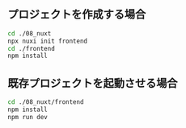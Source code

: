 ## プロジェクトを作成する場合

```sh
cd ./08_nuxt
npx nuxi init frontend
cd ./frontend
npm install
```

## 既存プロジェクトを起動させる場合

```sh
cd ./08_nuxt/frontend
npm install
npm run dev
```